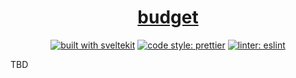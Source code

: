 <div align="center">

# [budget](https://rafistrauss.github.io/budget/)

[![built with sveltekit](https://img.shields.io/badge/built%20with-sveltekit-ff3e00?logo=svelte&style=flat-square)](https://kit.svelte.dev/)
[![code style: prettier](https://img.shields.io/badge/code_style-prettier-ff69b4.svg?style=flat-square&logo=prettier)](https://github.com/prettier/prettier)
[![linter: eslint](https://img.shields.io/badge/linter-eslint-4B32C3.svg?style=flat-square&logo=eslint)](https://eslint.org/)


</div>

TBD